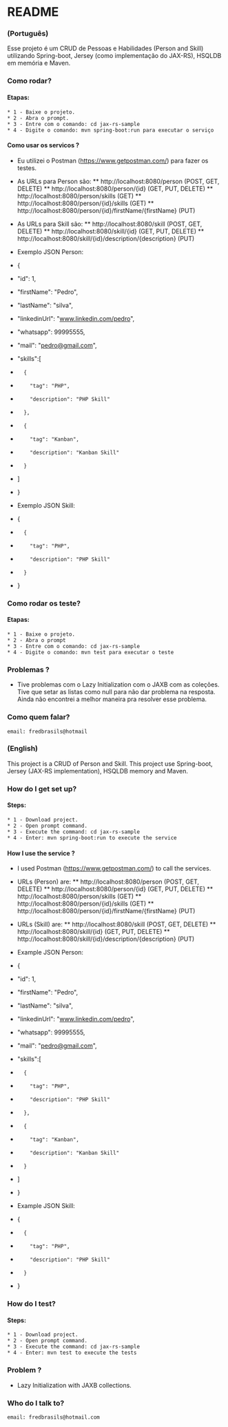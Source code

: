 # README #

### (Português) ###
Esse projeto é um CRUD de Pessoas e Habilidades (Person and Skill) utilizando Spring-boot,
Jersey (como implementação do JAX-RS), HSQLDB em memória e Maven.

### Como rodar? ###

#### Etapas: #### 
	* 1 - Baixe o projeto.
	* 2 - Abra o prompt. 
	* 3 - Entre com o comando: cd jax-rs-sample
	* 4 - Digite o comando: mvn spring-boot:run para executar o serviço

#### Como usar os servicos ? #### 

* Eu utilizei o Postman (https://www.getpostman.com/) para fazer os testes.

* As URLs para Person são:
** http://localhost:8080/person (POST, GET, DELETE)
** http://localhost:8080/person/{id} (GET, PUT, DELETE)
** http://localhost:8080/person/skills (GET)
** http://localhost:8080/person/{id}/skills (GET)
** http://localhost:8080/person/{id}/firstName/{firstName} (PUT)

* As URLs para Skill são:
** http://localhost:8080/skill (POST, GET, DELETE)
** http://localhost:8080/skill/{id} (GET, PUT, DELETE)
** http://localhost:8080/skill/{id}/description/{description} (PUT)

* Exemplo JSON Person:
* {
*   "id": 1,	
*   "firstName": "Pedro",
*   "lastName": "silva",
*   "linkedinUrl": "www.linkedin.com/pedro",
*   "whatsapp": 99995555,
*   "mail": "pedro@gmail.com",
*   "skills":[
* 		{
* 		  "tag": "PHP",
* 		  "description": "PHP Skill"
* 		},
* 		{
* 		  "tag": "Kanban",
* 		  "description": "Kanban Skill"
* 		}
*  ]
* } 
	
* Exemplo JSON Skill:
* {
* 		{
* 		  "tag": "PHP",
* 		  "description": "PHP Skill"
* 		}
* } 
	
### Como rodar os teste? ###

#### Etapas: #### 
	* 1 - Baixe o projeto.
	* 2 - Abra o prompt 
	* 3 - Entre com o comando: cd jax-rs-sample
	* 4 - Digite o comando: mvn test para executar o teste

### Problemas ? ###

* Tive problemas com o Lazy Initialization com o JAXB com as coleções. Tive que setar as listas como null para não dar problema na resposta. Ainda não encontrei a melhor maneira pra resolver esse problema.
	
### Como quem falar? ###
	
	email: fredbrasils@hotmail
	
### (English) ###

This project is a CRUD of Person and Skill.
This project use Spring-boot, Jersey (JAX-RS implementation), HSQLDB memory and Maven.	

### How do I get set up? ###

#### Steps: #### 
	* 1 - Download project.
	* 2 - Open prompt command. 
	* 3 - Execute the command: cd jax-rs-sample
	* 4 - Enter: mvn spring-boot:run to execute the service

#### How I use the service ? #### 

* I used Postman (https://www.getpostman.com/) to call the services.

* URLs (Person) are:
** http://localhost:8080/person (POST, GET, DELETE)
** http://localhost:8080/person/{id} (GET, PUT, DELETE)
** http://localhost:8080/person/skills (GET)
** http://localhost:8080/person/{id}/skills (GET)
** http://localhost:8080/person/{id}/firstName/{firstName} (PUT)

* URLs (Skill) are:
** http://localhost:8080/skill (POST, GET, DELETE)
** http://localhost:8080/skill/{id} (GET, PUT, DELETE)
** http://localhost:8080/skill/{id}/description/{description} (PUT)

* Example JSON Person:
* {
*   "id": 1,	
*   "firstName": "Pedro",
*   "lastName": "silva",
*   "linkedinUrl": "www.linkedin.com/pedro",
*   "whatsapp": 99995555,
*   "mail": "pedro@gmail.com",
*   "skills":[
* 		{
* 		  "tag": "PHP",
* 		  "description": "PHP Skill"
* 		},
* 		{
* 		  "tag": "Kanban",
* 		  "description": "Kanban Skill"
* 		}
*  ]
* } 
	
* Example JSON Skill:
* {
* 		{
* 		  "tag": "PHP",
* 		  "description": "PHP Skill"
* 		}
* } 


### How do I test? ###

#### Steps: #### 
	* 1 - Download project.
	* 2 - Open prompt command. 
	* 3 - Execute the command: cd jax-rs-sample
	* 4 - Enter: mvn test to execute the tests
	
### Problem ? ###

* Lazy Initialization with JAXB collections. 

### Who do I talk to? ###

	email: fredbrasils@hotmail.com